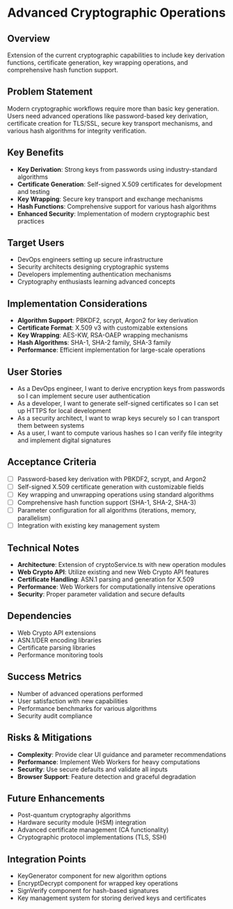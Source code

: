 # Advanced Cryptographic Operations

## Overview
Extension of the current cryptographic capabilities to include key derivation functions, certificate generation, key wrapping operations, and comprehensive hash function support.

## Problem Statement
Modern cryptographic workflows require more than basic key generation. Users need advanced operations like password-based key derivation, certificate creation for TLS/SSL, secure key transport mechanisms, and various hash algorithms for integrity verification.

## Key Benefits
- **Key Derivation**: Strong keys from passwords using industry-standard algorithms
- **Certificate Generation**: Self-signed X.509 certificates for development and testing
- **Key Wrapping**: Secure key transport and exchange mechanisms
- **Hash Functions**: Comprehensive support for various hash algorithms
- **Enhanced Security**: Implementation of modern cryptographic best practices

## Target Users
- DevOps engineers setting up secure infrastructure
- Security architects designing cryptographic systems
- Developers implementing authentication mechanisms
- Cryptography enthusiasts learning advanced concepts

## Implementation Considerations
- **Algorithm Support**: PBKDF2, scrypt, Argon2 for key derivation
- **Certificate Format**: X.509 v3 with customizable extensions
- **Key Wrapping**: AES-KW, RSA-OAEP wrapping mechanisms
- **Hash Algorithms**: SHA-1, SHA-2 family, SHA-3 family
- **Performance**: Efficient implementation for large-scale operations

## User Stories
- As a DevOps engineer, I want to derive encryption keys from passwords so I can implement secure user authentication
- As a developer, I want to generate self-signed certificates so I can set up HTTPS for local development
- As a security architect, I want to wrap keys securely so I can transport them between systems
- As a user, I want to compute various hashes so I can verify file integrity and implement digital signatures

## Acceptance Criteria
- [ ] Password-based key derivation with PBKDF2, scrypt, and Argon2
- [ ] Self-signed X.509 certificate generation with customizable fields
- [ ] Key wrapping and unwrapping operations using standard algorithms
- [ ] Comprehensive hash function support (SHA-1, SHA-2, SHA-3)
- [ ] Parameter configuration for all algorithms (iterations, memory, parallelism)
- [ ] Integration with existing key management system

## Technical Notes
- **Architecture**: Extension of cryptoService.ts with new operation modules
- **Web Crypto API**: Utilize existing and new Web Crypto API features
- **Certificate Handling**: ASN.1 parsing and generation for X.509
- **Performance**: Web Workers for computationally intensive operations
- **Security**: Proper parameter validation and secure defaults

## Dependencies
- Web Crypto API extensions
- ASN.1/DER encoding libraries
- Certificate parsing libraries
- Performance monitoring tools

## Success Metrics
- Number of advanced operations performed
- User satisfaction with new capabilities
- Performance benchmarks for various algorithms
- Security audit compliance

## Risks & Mitigations
- **Complexity**: Provide clear UI guidance and parameter recommendations
- **Performance**: Implement Web Workers for heavy computations
- **Security**: Use secure defaults and validate all inputs
- **Browser Support**: Feature detection and graceful degradation

## Future Enhancements
- Post-quantum cryptography algorithms
- Hardware security module (HSM) integration
- Advanced certificate management (CA functionality)
- Cryptographic protocol implementations (TLS, SSH)

## Integration Points
- KeyGenerator component for new algorithm options
- EncryptDecrypt component for wrapped key operations
- SignVerify component for hash-based signatures
- Key management system for storing derived keys and certificates